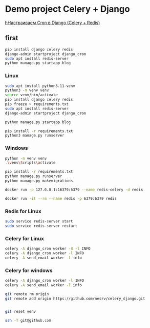# Demo project Celery + Django

[hНастраиваем Cron в Django (Celery + Redis)](https://youtu.be/JzTdURgzOpw?si=uIayFyrj_3Wg7zFO)
## first

```sh
pip install django celery redis
django-admin startproject django_cron
sudo apt install redis-server
python manage.py startapp blog
```

### Linux

```sh
sudo apt install python3.11-venv
python3 -m venv venv
source venv/bin/activate
pip install django celery redis
pip freeze > requirements.txt
sudo apt install redis-server
django-admin startproject django_cron

python manage.py startapp blog

pip install -r requirements.txt 
python3 manage.py runserver
```


### Windows

```sh
python -m venv venv
.\venv\Scripts\activate

pip install -r requirements.txt 
python manage.py runserver
python manage.py makemigrations
```


```sh
docker run -p 127.0.0.1:16379:6379 --name redis-celery -d redis

docker run -it --rm --name redis -p 6379:6379 redis
```


### Redis for Linux

```sh
sudo service redis-server start
sudo service redis-server restart

```


### Celery for Linux

```sh
celery -A django_cron worker -B -l INFO
celery -A django_cron worker -l INFO
celery -A send_email worker -l info
```

### Celery for windows
```sh
celery -A django_cron worker -l INFO
celery -A send_email worker -l info
```


```sh
git remote rm origin
git remote add origin https://github.com/nesrv/celery_django.git


git reset venv
```




```sh
ssh -T git@github.com
```